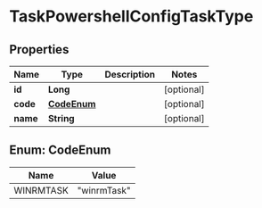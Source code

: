 

# TaskPowershellConfigTaskType

## Properties

Name | Type | Description | Notes
------------ | ------------- | ------------- | -------------
**id** | **Long** |  |  [optional]
**code** | [**CodeEnum**](#CodeEnum) |  |  [optional]
**name** | **String** |  |  [optional]



## Enum: CodeEnum

Name | Value
---- | -----
WINRMTASK | &quot;winrmTask&quot;




